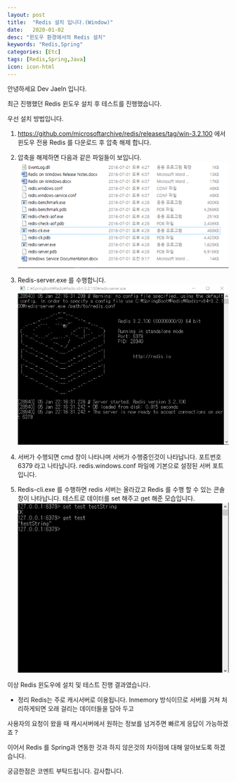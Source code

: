 ```yaml
---
layout: post
title:  "Redis 설치 입니다.(Window)"
date:   2020-01-02
desc: "윈도우 환경에서의 Redis 설치"
keywords: "Redis,Spring"
categories: [Etc]
tags: [Redis,Spring,Java]
icon: icon-html
---
```


안녕하세요 Dev JaeIn 입니다.

최근 진행했던 Redis 윈도우 설치 후 테스트를 진행했습니다.

우선 설치 방법입니다.

1. https://github.com/microsoftarchive/redis/releases/tag/win-3.2.100 에서 윈도우 전용 Redis 를 다운로드 후 압축 해제 합니다.

2. 압축을 해제하면 다음과 같은 파일들이 보입니다.
![](/assets/img/blog/2020-01-05-Redis-Setup/2020-01-05-22-14-41.png)

3. Redis-server.exe 를 수행합니다. 
 ![](/assets/img/blog/2020-01-05-Redis-Setup/2020-01-05-22-17-26.png)
4. 서버가 수행되면 cmd 창이 나타나며 서버가 수행중인것이 나타납니다. 포트번호 6379 라고 나타납니다. 
   redis.windows.conf 파일에 기본으로 설정된 서버 포트입니다.

5. Redis-cli.exe 를 수행하면 redis 서버는 올라갔고 Redis 를 수행 할 수 있는 콘솔창이 나타납니다.
   테스트로 데이터를 set 해주고 get 해준 모습입니다. 
![](/assets/img/blog/2020-01-05-Redis-Setup/2020-01-05-22-19-25.png)

이상 Redis 윈도우에 설치 및 테스트 진행 결과였습니다.

- 정리 
Redis는 주로 캐시서버로 이용됩니다. Inmemory 방식이므로 서버를 거쳐 처리하게되면 오래 걸리는 데이터들을 담아 두고 

사용자의 요청이 왔을 때 캐시서버에서 원하는 정보를 넘겨주면 빠르게 응답이 가능하겠죠 ? 

이어서 Redis 를 Spring과 연동한 것과 하지 않은것의 차이점에 대해 알아보도록 하겠습니다.

궁금한점은 코멘트 부탁드립니다. 감사합니다.

